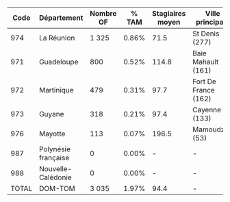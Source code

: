 | Code | Département | Nombre OF | % TAM | Stagiaires moyen | Ville principale |
| --- | --- | --- | --- | --- | --- |
| 974 | La Réunion | 1 325 | 0.86% | 71.5 | St Denis (277) |
| 971 | Guadeloupe | 800 | 0.52% | 114.8 | Baie Mahault (161) |
| 972 | Martinique | 479 | 0.31% | 97.7 | Fort De France (162) |
| 973 | Guyane | 318 | 0.21% | 97.4 | Cayenne (133) |
| 976 | Mayotte | 113 | 0.07% | 196.5 | Mamoudzou (53) |
| 987 | Polynésie française | 0 | 0.00% | - | - |
| 988 | Nouvelle-Calédonie | 0 | 0.00% | - | - |
| TOTAL | DOM-TOM | 3 035 | 1.97% | 94.4 | - |
